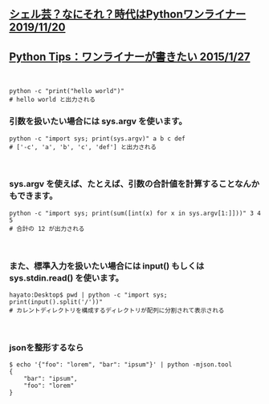 ## [シェル芸？なにそれ？時代はPythonワンライナー 2019/11/20](https://b.ueda.tech/?page=python_shellgei)
## [Python Tips：ワンライナーが書きたい 2015/1/27](https://www.lifewithpython.com/2015/01/python-use-command-one-liner.html)
<br>

```
python -c "print("hello world")"
# hello world と出力される
```

### 引数を扱いたい場合には sys.argv を使います。
```
python -c "import sys; print(sys.argv)" a b c def
# ['-c', 'a', 'b', 'c', 'def'] と出力される
```
<br>

### sys.argv を使えば、たとえば、引数の合計値を計算することなんかもできます。
```
python -c "import sys; print(sum([int(x) for x in sys.argv[1:]]))" 3 4 5
# 合計の 12 が出力される
```
<br>

### また、標準入力を扱いたい場合には input() もしくは sys.stdin.read() を使います。
```
hayato:Desktop$ pwd | python -c "import sys; print(input().split('/'))"
# カレントディレクトリを構成するディレクトリが配列に分割されて表示される
```
<br>

### jsonを整形するなら
```
$ echo '{"foo": "lorem", "bar": "ipsum"}' | python -mjson.tool
{
    "bar": "ipsum",
    "foo": "lorem"
}
```
